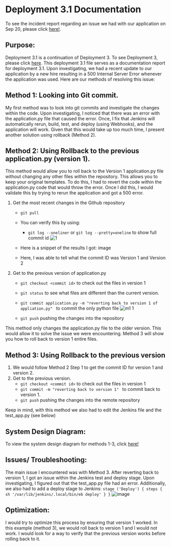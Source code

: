 # Deployment 3.1 Documentation
To see the incident report regarding an issue we had with our application on Sep 20, please click [here!](https://github.com/auzhangLABS/deployment3.1/blob/main/incident_report.md).

## Purpose:
Deployment 3.1 is a continuation of Deployment 3. To see Deployment 3, please click [here](https://github.com/auzhangLABS/c4_deployment3). This deployment 3.1 file serves as a documentation report for deployment 3.1.  Upon investigating, we had a recent update to our application by a new hire resulting in a 500 Internal Server Error whenever the application was used. Here are our methods of resolving this issue:

## Method 1: Looking into Git commit.
My first method was to look into git commits and investigate the changes within the code. Upon investigating, I noticed that there was an error with the application.py file that caused the error. Once, I fix that Jenkins will automatically rerun, build, test, and deploy (using Webhooks), and the application will work. Given that this would take up too much time, I present another solution using rollback (Method 2).

## Method 2: Using Rollback to the previous application.py (version 1).
This method would allow you to roll back to the Version 1 application.py file without changing any other files within the repository. This allows you to keep your original templates. To do this, I had to revert the code within the application.py code that would throw the error. Once I did this, I would validate this by trying to rerun the application and got a 500 error. 
1. Get the most recent changes in the Github repository
   - `git pull`
   - You can verify this by using:
      - `git log --oneliner` or `git log --pretty=oneline` to show full commit id
   ![1](https://github.com/auzhangLABS/deployment3.1/assets/138344000/67ea5a3e-2259-41fd-ba3d-c06bbff13ade)

   - Here is a snippet of the results I got: image
   - Here, I was able to tell what the commit ID was Version 1 and Version 2
     
2. Get to the previous version of application.py
   - `git checkout <commit id>` to check out the files in version 1
   - `git status` to see what files are different than the current version.
   - `git commit application.py -m "reverting back to version 1 of appliation.py" ` to commit the only python file
     ![m1 1](https://github.com/auzhangLABS/deployment3.1/assets/138344000/4822880d-ad6d-4771-8378-34f9539a24f7)

   - `git push` pushing the changes into the repository 

This method only changes the application.py file to the older version. This would allow it to solve the issue we were encountering. Method 3 will show you how to roll back to version 1 entire files.

## Method 3: Using Rollback to the previous version
1. We would follow Method 2 Step 1 to get the commit ID for version 1 and version 2.
2. Get to the previous version.
   - `git checkout <commit id>` to check out the files in version 1
   - `git commit -m "reverting back to version 1" ` to commit back to version 1.
   - `git push` pushing the changes into the remote repository 

Keep in mind, with this method we also had to edit the Jenkins file and the test_app.py (see below)

## System Design Diagram:
To view the system design diagram for methods 1-3, click [here!](https://github.com/auzhangLABS/deployment3.1/blob/main/System%20Diagram.png)


## Issues/ Troubleshooting:
The main issue I encountered was with Method 3. After reverting back to version 1, I got an issue within the Jenkins test and deploy stage. Upon investigating, I figured out that the test_app.py file had an error. Additionally, we also had to add a deploy stage to Jenkins: `stage ('Deploy') { steps { sh '/var/lib/jenkins/.local/bin/eb deploy' } }`
![image](https://github.com/auzhangLABS/deployment3.1/assets/138344000/d109d087-efb6-4911-9973-67511da5040e)

## Optimization:
I would try to optimize this process by ensuring that version 1 worked. In this example (method 3), we would roll back to version 1 and I would not work. I would look for a way to verify that the previous version works before rolling back to it.

